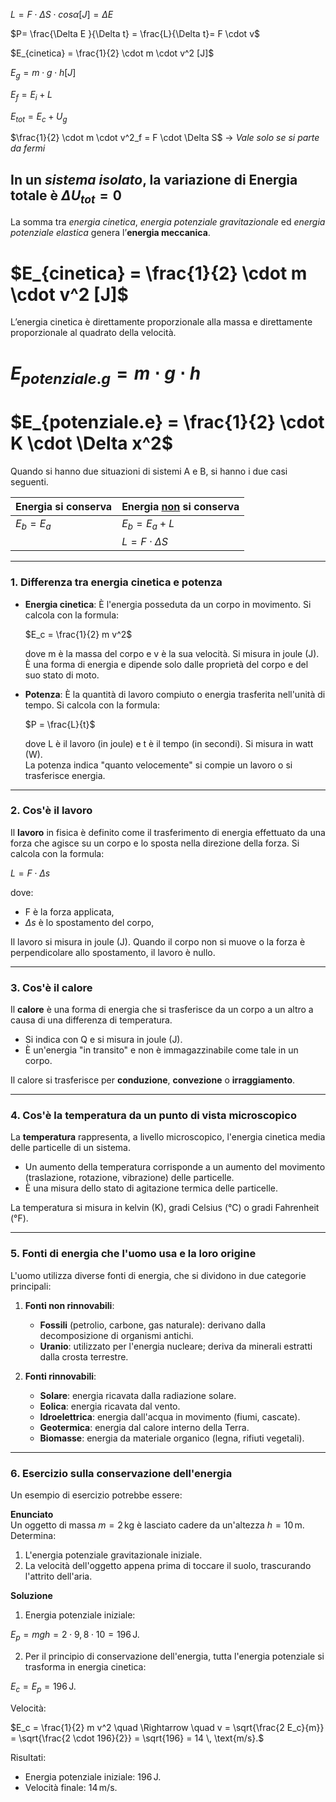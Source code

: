
$L=F \cdot \Delta S \cdot cos\alpha  [J] = \Delta E$

$P= \frac{\Delta E }{\Delta t} = \frac{L}{\Delta t}= F \cdot v$  

$E_{cinetica} = \frac{1}{2} \cdot m \cdot v^2 [J]$ 

$E_g = m \cdot g \cdot h [J]$

$E_f = E_i + L$ 

$E_{tot} = E_c + U_g$ 

$\frac{1}{2} \cdot m \cdot v^2_f = F \cdot \Delta S$  ->  *Vale solo se si parte da fermi*

## In un *sistema isolato*, la variazione di Energia totale è $\Delta U_{tot}= 0$

La somma tra *energia cinetica*, *energia potenziale gravitazionale* ed *energia potenziale* *elastica* genera l’**energia meccanica**. 

# $E_{cinetica} = \frac{1}{2} \cdot m \cdot v^2 [J]$ 

L’energia cinetica è direttamente proporzionale alla massa e direttamente proporzionale al quadrato della velocità. 

# $E_{potenziale.g} = m \cdot g \cdot h$


# $E_{potenziale.e} = \frac{1}{2} \cdot K \cdot \Delta x^2$

Quando si hanno due situazioni di sistemi A e B, si hanno i due casi seguenti.

| Energia si conserva | Energia <u>non</u> si conserva |
| ------------------- | ------------------------------ |
| $E_b = E_a$         | $E_b = E_a + L$                |
|                     | $L = F \cdot \Delta S$         |


---

### **1. Differenza tra energia cinetica e potenza**

- **Energia cinetica**: È l'energia posseduta da un corpo in movimento. Si calcola con la formula:
    
    $E_c = \frac{1}{2} m v^2$
    
    dove m è la massa del corpo e v è la sua velocità. Si misura in joule (J).  
    È una forma di energia e dipende solo dalle proprietà del corpo e del suo stato di moto.
    
- **Potenza**: È la quantità di lavoro compiuto o energia trasferita nell'unità di tempo. Si calcola con la formula:
    
    $P = \frac{L}{t}$
    
    dove L è il lavoro (in joule) e t è il tempo (in secondi). Si misura in watt (W).  
    La potenza indica "quanto velocemente" si compie un lavoro o si trasferisce energia.
    

---

### **2. Cos'è il lavoro**

Il **lavoro** in fisica è definito come il trasferimento di energia effettuato da una forza che agisce su un corpo e lo sposta nella direzione della forza. Si calcola con la formula:

$L = F \cdot \Delta s$

dove:

- F è la forza applicata,
- $\Delta s$ è lo spostamento del corpo,

Il lavoro si misura in joule (J). Quando il corpo non si muove o la forza è perpendicolare allo spostamento, il lavoro è nullo.

---

### **3. Cos'è il calore**

Il **calore** è una forma di energia che si trasferisce da un corpo a un altro a causa di una differenza di temperatura.

- Si indica con Q e si misura in joule (J).
- È un'energia "in transito" e non è immagazzinabile come tale in un corpo.

Il calore si trasferisce per **conduzione**, **convezione** o **irraggiamento**.

---

### **4. Cos'è la temperatura da un punto di vista microscopico**

La **temperatura** rappresenta, a livello microscopico, l'energia cinetica media delle particelle di un sistema.

- Un aumento della temperatura corrisponde a un aumento del movimento (traslazione, rotazione, vibrazione) delle particelle.
- È una misura dello stato di agitazione termica delle particelle.

La temperatura si misura in kelvin (K), gradi Celsius (°C) o gradi Fahrenheit (°F).

---

### **5. Fonti di energia che l'uomo usa e la loro origine**

L'uomo utilizza diverse fonti di energia, che si dividono in due categorie principali:

1. **Fonti non rinnovabili**:
    
    - **Fossili** (petrolio, carbone, gas naturale): derivano dalla decomposizione di organismi antichi.
    - **Uranio**: utilizzato per l'energia nucleare; deriva da minerali estratti dalla crosta terrestre.
    
2. **Fonti rinnovabili**:
    
    - **Solare**: energia ricavata dalla radiazione solare.
    - **Eolica**: energia ricavata dal vento.
    - **Idroelettrica**: energia dall'acqua in movimento (fiumi, cascate).
    - **Geotermica**: energia dal calore interno della Terra.
    - **Biomasse**: energia da materiale organico (legna, rifiuti vegetali).
    
---

### **6. Esercizio sulla conservazione dell'energia**

Un esempio di esercizio potrebbe essere:

**Enunciato**  
Un oggetto di massa $m = 2 \, \text{kg}$ è lasciato cadere da un'altezza $h = 10 \, \text{m}.$ Determina:

1. L'energia potenziale gravitazionale iniziale.
2. La velocità dell'oggetto appena prima di toccare il suolo, trascurando l'attrito dell'aria.

**Soluzione**

1. Energia potenziale iniziale:

$E_p = m g h = 2 \cdot 9,8 \cdot 10 = 196 \, \text{J}.$

2. Per il principio di conservazione dell'energia, tutta l'energia potenziale si trasforma in energia cinetica:

$E_c = E_p = 196 \, \text{J}.$

Velocità:

$E_c = \frac{1}{2} m v^2 \quad \Rightarrow \quad v = \sqrt{\frac{2 E_c}{m}} = \sqrt{\frac{2 \cdot 196}{2}} = \sqrt{196} = 14 \, \text{m/s}.$

Risultati:

- Energia potenziale iniziale: $196 \, \text{J}.$
- Velocità finale: $14 \, \text{m/s}.$
